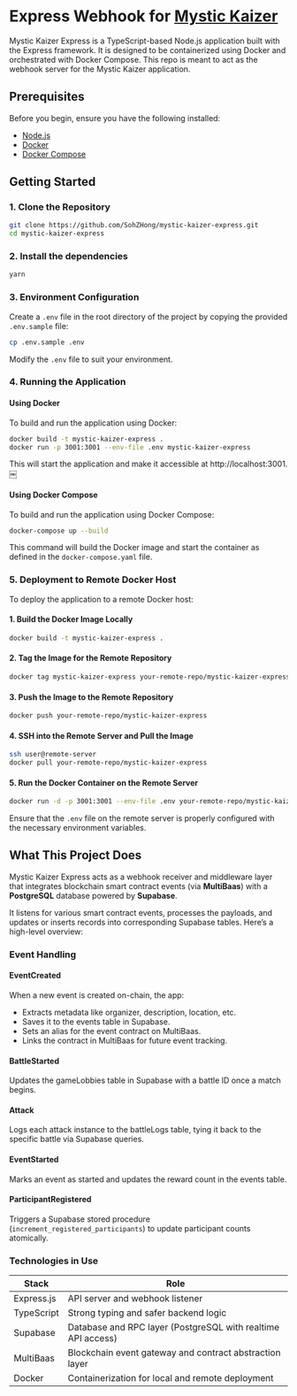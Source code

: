 # Express Webhook for [Mystic Kaizer](https://github.com/SohZHong/blockchain-asg)

Mystic Kaizer Express is a TypeScript-based Node.js application built with the Express framework. It is designed to be containerized using Docker and orchestrated with Docker Compose. This repo is meant to act as the webhook server for the Mystic Kaizer application.

## Prerequisites

Before you begin, ensure you have the following installed:

- [Node.js](https://nodejs.org/)
- [Docker](https://www.docker.com/get-started)
- [Docker Compose](https://docs.docker.com/compose/install/)

## Getting Started

### 1. Clone the Repository

```bash
git clone https://github.com/SohZHong/mystic-kaizer-express.git
cd mystic-kaizer-express
```

### 2. Install the dependencies

```bash
yarn
```

### 3. Environment Configuration

Create a `.env` file in the root directory of the project by copying the provided `.env.sample` file:

```bash
cp .env.sample .env
```

Modify the `.env` file to suit your environment.

### 4. Running the Application

#### Using Docker

To build and run the application using Docker:

```bash
docker build -t mystic-kaizer-express .
docker run -p 3001:3001 --env-file .env mystic-kaizer-express
```

This will start the application and make it accessible at http://localhost:3001. ￼

#### Using Docker Compose

To build and run the application using Docker Compose:

```bash
docker-compose up --build
```

This command will build the Docker image and start the container as defined in the `docker-compose.yaml` file.

### 5. Deployment to Remote Docker Host

To deploy the application to a remote Docker host:

#### 1. Build the Docker Image Locally

```bash
docker build -t mystic-kaizer-express .
```

#### 2. Tag the Image for the Remote Repository

```bash
docker tag mystic-kaizer-express your-remote-repo/mystic-kaizer-express
```

#### 3. Push the Image to the Remote Repository

```bash
docker push your-remote-repo/mystic-kaizer-express
```

#### 4. SSH into the Remote Server and Pull the Image

```bash
ssh user@remote-server
docker pull your-remote-repo/mystic-kaizer-express
```

#### 5. Run the Docker Container on the Remote Server

```bash
docker run -d -p 3001:3001 --env-file .env your-remote-repo/mystic-kaizer-express
```

Ensure that the `.env` file on the remote server is properly configured with the necessary environment variables.

## What This Project Does

Mystic Kaizer Express acts as a webhook receiver and middleware layer that integrates blockchain smart contract events (via **MultiBaas**) with a **PostgreSQL** database powered by **Supabase**.

It listens for various smart contract events, processes the payloads, and updates or inserts records into corresponding Supabase tables. Here’s a high-level overview:

### Event Handling

#### EventCreated

When a new event is created on-chain, the app:

- Extracts metadata like organizer, description, location, etc.
- Saves it to the events table in Supabase.
- Sets an alias for the event contract on MultiBaas.
- Links the contract in MultiBaas for future event tracking.

#### BattleStarted

Updates the gameLobbies table in Supabase with a battle ID once a match begins.

#### Attack

Logs each attack instance to the battleLogs table, tying it back to the specific battle via Supabase queries.

#### EventStarted

Marks an event as started and updates the reward count in the events table.

#### ParticipantRegistered

Triggers a Supabase stored procedure (`increment_registered_participants`) to update participant counts atomically.

### Technologies in Use

| Stack      | Role                                                         |
| ---------- | ------------------------------------------------------------ |
| Express.js | API server and webhook listener                              |
| TypeScript | Strong typing and safer backend logic                        |
| Supabase   | Database and RPC layer (PostgreSQL with realtime API access) |
| MultiBaas  | Blockchain event gateway and contract abstraction layer      |
| Docker     | Containerization for local and remote deployment             |
